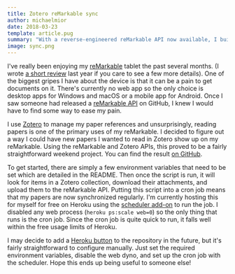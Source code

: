 ```yaml
---
title: Zotero reMarkable sync
author: michaelmior
date: 2018-03-23
template: article.pug
summary: "With a reverse-engineered reMarkable API now available, I built a quick script to upload documents from Zotero to my reMarkable tablet."
image: sync.png
---
```


I've really been enjoying my [reMarkable](https://remarkable.com/) tablet the past several months.
(I wrote [a short review](/blog/remarkable-review/) last year if you care to see a few more details).
One of the biggest gripes I have about the device is that it can be a pain to get documents on it.
There's currently no web app so the only choice is desktop apps for Windows and macOS or a mobile app for Android.
Once I saw someone had released a [reMarkable API](https://github.com/splitbrain/ReMarkableAPI) on GitHub, I knew I would have to find some way to ease my pain.

I use [Zotero](https://www.zotero.org/) to manage my paper references and unsurprisingly, reading papers is one of the primary uses of my reMarkable.
I decided to figure out a way I could have new papers I wanted to read in Zotero show up on my reMarkable.
Using the reMarkable and Zotero APIs, this proved to be a fairly straightforward weekend project.
You can find the result [on GitHub](https://github.com/michaelmior/zotero-remarkable).

To get started, there are simply a few environment variables that need to be set which are detailed in the README.
Then once the script is run, it will look for items in a Zotero collection, download their attachments, and upload them to the reMarkable API.
Putting this script into a cron job means that my papers are now synchronized regularly.
I'm currently hosting this for myself for free on Heroku using the [scheduler add-on](https://devcenter.heroku.com/articles/scheduler) to run the job.
I disabled any web process (`heroku ps:scale web=0`) so the only thing that runs is the cron job.
Since the cron job is quite quick to run, it falls well within the free usage limits of Heroku.

I may decide to add a [Heroku button](https://devcenter.heroku.com/articles/heroku-button) to the repository in the future, but it's fairly straightforward to configure manually.
Just set the required environment variables, disable the web dyno, and set up the cron job with the scheduler.
Hope this ends up being useful to someone else!
